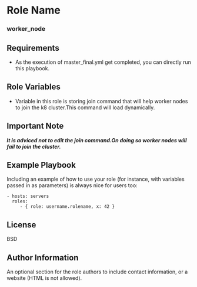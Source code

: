 Role Name
=========

### worker_node

Requirements
------------
   - As the execution of master_final.yml get completed, you can directly run this playbook.

Role Variables
--------------
   - Variable in this role is storing join command that will help worker nodes to join the k8 cluster.This command will load dynamically.

Important Note
------------
***It is adviced not to edit the join command.On doing so worker nodes will fail to join the cluster.***

Example Playbook
----------------

Including an example of how to use your role (for instance, with variables passed in as parameters) is always nice for users too:

    - hosts: servers
      roles:
         - { role: username.rolename, x: 42 }

License
-------

BSD

Author Information
------------------

An optional section for the role authors to include contact information, or a website (HTML is not allowed).
